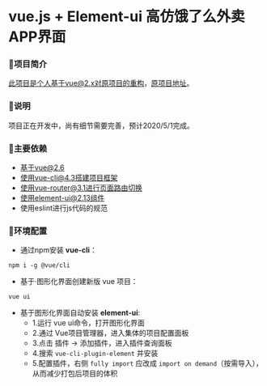 # vue.js + Element-ui 高仿饿了么外卖APP界面

### 📃项目简介
此项目是个人基于vue@2.x对原项目的重构，[原项目地址](https://github.com/ustbhuangyi/vue-sell)。

### 📃说明
项目正在开发中，尚有细节需要完善，预计2020/5/1完成。

### 📃主要依赖
* 基于vue@2.6
* 使用vue-cli@4.3搭建项目框架
* 使用vue-router@3.1进行页面路由切换
* 使用element-ui@2.13组件
* 使用eslint进行js代码的规范

### 📃环境配置
* 通过npm安装 **vue-cli**：
```
npm i -g @vue/cli
```
* 基于·图形化界面创建新版 vue 项目：
```
vue ui
```
* 基于图形化界面自动安装 **element-ui**:
  * 1.运行 vue ui命令，打开图形化界面
  * 2.通过 Vue项目管理器，进入集体的项目配置面板
  * 3.点击 插件 -> 添加插件，进入插件查询面板
  * 4.搜索 `vue-cli-plugin-element` 并安装
  * 5.配置插件，右侧 `fully import` 应改成 `import on demand`（按需导入），从而减少打包后项目的体积
